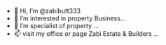 - 👋 Hi, I’m @zabibutt333
- 👀 I’m interested in property Business...
- 🌱 I’m specialist of property ...
- 📫 visit my office or page Zabi Estate & Builders ...

<!---
zabibutt333/zabibutt333 is a ✨ special ✨ repository because its `README.md` (this file) appears on your GitHub profile.
You can click the Preview link to take a look at your changes.
--->
